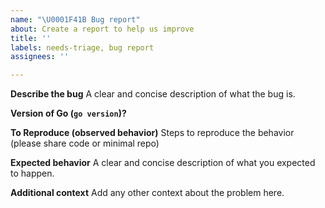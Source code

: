 ```yaml
---
name: "\U0001F41B Bug report"
about: Create a report to help us improve
title: ''
labels: needs-triage, bug report
assignees: ''

---
```


**Describe the bug**
A clear and concise description of what the bug is.

**Version of Go (`go version`)?**

**To Reproduce (observed behavior)**
Steps to reproduce the behavior (please share code or minimal repo)

**Expected behavior**
A clear and concise description of what you expected to happen.

**Additional context**
Add any other context about the problem here.
